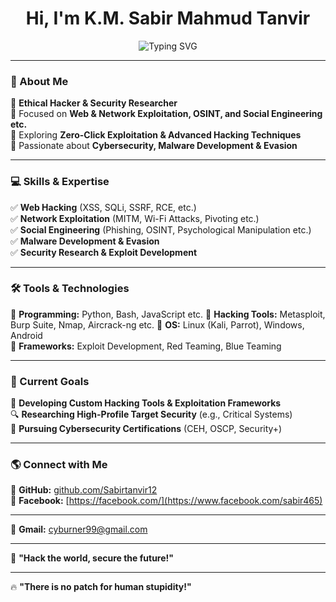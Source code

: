<h1 align="center">Hi, I'm K.M. Sabir Mahmud Tanvir</h1>  

<p align="center">
  <img src="https://readme-typing-svg.herokuapp.com?font=Fira+Code&weight=600&size=22&pause=1000&color=00FF00&center=true&vCenter=true&width=600&lines=Ethical+Hacker+%7C+Security+Researcher;Exploit+Developer+%7C+Pentester;Web+%26+Network+Exploitation;Social+Engineering+%7C+Malware+Development;Building+Custom+Hacking+Tools" alt="Typing SVG" />
</p>  

---

### 🚀 About Me  
🔹 **Ethical Hacker & Security Researcher**   
🔹 Focused on **Web & Network Exploitation, OSINT, and Social Engineering etc.**  
🔹 Exploring **Zero-Click Exploitation & Advanced Hacking Techniques**  
🔹 Passionate about **Cybersecurity, Malware Development & Evasion**  

---

### 💻 Skills & Expertise  
✅ **Web Hacking** (XSS, SQLi, SSRF, RCE, etc.)  
✅ **Network Exploitation** (MITM, Wi-Fi Attacks, Pivoting etc.)  
✅ **Social Engineering** (Phishing, OSINT, Psychological Manipulation etc.)  
✅ **Malware Development & Evasion**  
✅ **Security Research & Exploit Development**  

---

### 🛠️ Tools & Technologies  
🔹 **Programming:** Python, Bash, JavaScript etc. 
🔹 **Hacking Tools:** Metasploit, Burp Suite, Nmap, Aircrack-ng etc.
🔹 **OS:** Linux (Kali, Parrot), Windows, Android  
🔹 **Frameworks:** Exploit Development, Red Teaming, Blue Teaming 

---

### 📌 Current Goals  
🚀 **Developing Custom Hacking Tools & Exploitation Frameworks**  
🔍 **Researching High-Profile Target Security** (e.g., Critical Systems)  
📜 **Pursuing Cybersecurity Certifications** (CEH, OSCP, Security+)  

---

### 🌎 Connect with Me  
🔗 **GitHub:** [github.com/Sabirtanvir12](https://github.com/Sabirtanvir12)  
🔗 **Facebook:** [https://facebook.com/](https://www.facebook.com/sabir465)

---

🔗 **Gmail:** cyburner99@gmail.com

---

💬 **"Hack the world, secure the future!"**  

---

🔥 **"There is no patch for human stupidity!"**  
